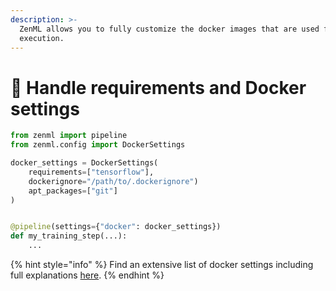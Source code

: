 ```yaml
---
description: >-
  ZenML allows you to fully customize the docker images that are used for code
  execution.
---
```


# 🐳 Handle requirements and Docker settings

```python
from zenml import pipeline
from zenml.config import DockerSettings

docker_settings = DockerSettings(
    requirements=["tensorflow"],
    dockerignore="/path/to/.dockerignore")
    apt_packages=["git"]
)


@pipeline(settings={"docker": docker_settings})
def my_training_step(...):
    ...
```

{% hint style="info" %}
Find an extensive list of docker settings including full explanations [here](../../user-guide/advanced-guide/infrastructure-management/containerize-your-pipeline.md).
{% endhint %}
